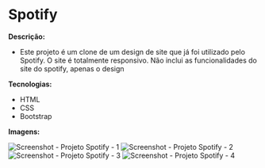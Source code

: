 # Spotify

**Descrição:**
 - Este projeto é um clone de um design de site que já foi utilizado pelo Spotify. O site é totalmente responsivo. Não inclui as funcionalidades do site do spotify, apenas o design
 
 **Tecnologias:**
 - HTML
 - CSS
 - Bootstrap
 
 **Imagens:**
 
![Screenshot - Projeto Spotify - 1](https://user-images.githubusercontent.com/99328738/199133906-bb9460f4-4118-4566-86ad-6d0606a74b11.PNG)
![Screenshot - Projeto Spotify - 2](https://user-images.githubusercontent.com/99328738/199133912-36eebe50-8695-422e-bd4c-f8d6e7717dff.PNG)
![Screenshot - Projeto Spotify - 3](https://user-images.githubusercontent.com/99328738/199133918-19b21cf5-51fc-4148-bf1f-681237653a7d.PNG)
![Screenshot -  Projeto Spotify - 4](https://user-images.githubusercontent.com/99328738/199133921-3b75a2f1-2548-4ee6-94e8-fd0fb94caac7.PNG)

